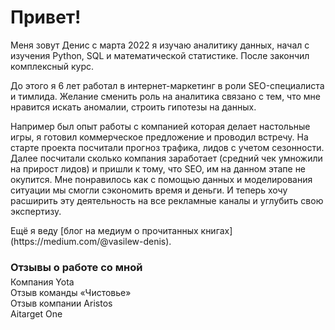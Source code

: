 <h1>Привет!</h1>

<p>Меня зовут Денис с марта 2022 я изучаю аналитику данных, начал с изучения Python, SQL и математической статистике. После закончил комплексный курс.</p>
<p>До этого я 6 лет работал в интернет-маркетинг в роли SEO-специалиста и тимлида. Желание сменить роль на аналитика связано с тем, что мне нравится искать аномалии, строить гипотезы на данных.</p>
<p>Например был опыт работы с компанией которая делает настольные игры, я  готовил коммерческое предложение и проводил встречу. На старте проекта посчитали прогноз трафика, лидов с учетом сезонности. Далее посчитали сколько компания заработает (средний чек умножили на прирост лидов) и пришли к тому, что SEO, им на данном этапе не окупится. Мне понравилось как с помощью данных и моделирования ситуации мы смогли сэкономить время и деньги. И теперь хочу расширить эту деятельность на все рекламные каналы и углубить свою экспертизу.</p>
<p>Ещё я веду [блог на медиум о прочитанных книгах](https://medium.com/@vasilew-denis).</p>
<h3 style='margin-bottom: 5px'>Отзывы о работе со мной</h3>
<a rel='https://www.it-agency.ru/academy/feedback-yota/'>Компания Yota</a></br>
<a rel='https://www.it-agency.ru/academy/chistove-seo-review/'>Отзыв команды «Чистовье»</a></br>
<a rel='https://www.it-agency.ru/academy/aristos-review-seo/'>Отзыв компании Aristos</a></br>
<a rel='https://vc.ru/it-agency/463100-kak-servis-aitarget-one-sohranil-potok-zayavok-v-krizis-s-pomoshchyu-kontenta-i-seo'>Aitarget One</a></br>
